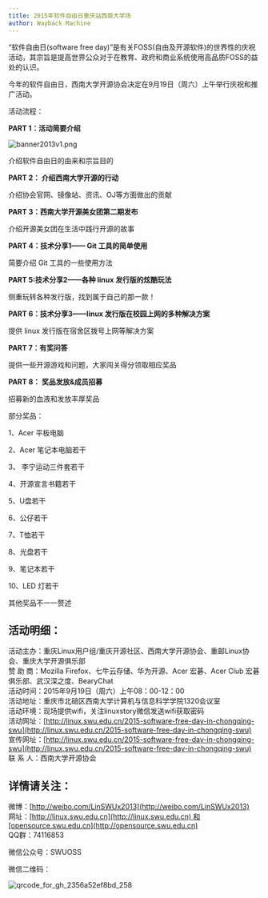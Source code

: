 ```yaml
---
title: 2015年软件自由日重庆站西南大学场
author: Wayback Machine
---
```


“软件自由日(software free day)”是有关FOSS(自由及开源软件)的世界性的庆祝活动，其宗旨是提高世界公众对于在教育、政府和商业系统使用高品质FOSS的益处的认识。

今年的软件自由日，西南大学开源协会决定在9月19日（周六）上午举行庆祝和推广活动。

活动流程：

**PART 1：活动简要介绍**

![banner2013v1.png](http://wiki.softwarefreedomday.org/Artwork?action=AttachFile&do=get&target=banner2013v1.png)

介绍软件自由日的由来和宗旨目的

**PART 2： 介绍西南大学开源的行动**

介绍协会官网、镜像站、资讯、OJ等方面做出的贡献

**PART 3：西南大学开源美女团第二期发布**

介绍开源美女团在生活中践行开源的故事

**PART 4：技术分享1—— Git 工具的简单使用**

简要介绍 Git 工具的一些使用方法

**PART 5:技术分享2——各种 linux 发行版的炫酷玩法**

侧重玩转各种发行版，找到属于自己的那一款！

**PART 6：技术分享3——linux 发行版在校园上网的多种解决方案**

提供 linux 发行版在宿舍区拨号上网等解决方案

**PART 7：有奖问答**

提供一些开源游戏和问题，大家闯关得分领取相应奖品

**PART 8： 奖品发放&成员招募**

招募新的血液和发放丰厚奖品

部分奖品：

1、Acer 平板电脑

2、Acer 笔记本电脑若干

3、 李宁运动三件套若干

4、开源宣言书籍若干

5、U盘若干

6、公仔若干

7、T恤若干

8、光盘若干

9、笔记本若干

10、LED 灯若干

其他奖品不一一赘述

## 活动明细：

活动主办：重庆Linux用户组/重庆开源社区、西南大学开源协会、重邮Linux协会、重庆大学开源俱乐部  
赞 助 商：Mozilla Firefox、七牛云存储、华为开源、Acer 宏碁、Acer Club 宏碁俱乐部、武汉深之度、BearyChat  
活动时间：2015年9月19日（周六）上午08：00-12：00  
活动地址：重庆市北碚区西南大学计算机与信息科学学院1320会议室  
活动环境：现场提供wifi，关注linuxstory微信发送wifi获取密码  
活动网址：[http://linux.swu.edu.cn/2015-software-free-day-in-chongqing-swu](http://linux.swu.edu.cn/2015-software-free-day-in-chongqing-swu)  
宣传网址：[http://linux.swu.edu.cn/2015-software-free-day-in-chongqing-swu](http://linux.swu.edu.cn/2015-software-free-day-in-chongqing-swu)  
联 系 人：西南大学开源协会

## 详情请关注：

微博：[http://weibo.com/LinSWUx2013](http://weibo.com/LinSWUx2013)  
网址：[http://linux.swu.edu.cn](http://linux.swu.edu.cn) 和[opensource.swu.edu.cn](http://opensource.swu.edu.cn)  
QQ群：74116853

微信公众号：SWUOSS

微信二维码：

![qrcode_for_gh_2356a52ef8bd_258](http://linux.swu.edu.cn/wp-content/uploads/2015/09/qrcode_for_gh_2356a52ef8bd_258.jpg)